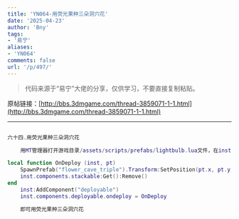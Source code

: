 ```yaml
---
title: 'YN064-用荧光果种三朵洞穴花'
date: '2025-04-23'
author: 'Bny'
tags:
- '易宁'
aliases:
- 'YN064'
comments: false
url: '/p/497/'
---
```


> 代码来源于“易宁”大佬的分享，仅供学习，不要直接复制粘贴。

原帖链接：[http://bbs.3dmgame.com/thread-3859071-1-1.html](http://bbs.3dmgame.com/thread-3859071-1-1.html)

---

```lua  

六十四.用荧光果种三朵洞穴花

	用MT管理器打开游戏目录/assets/scripts/prefabs/lightbulb.lua文件，在inst:AddComponent("inspectable")的下一行插入以下内容：

local function OnDeploy (inst, pt)
	SpawnPrefab("flower_cave_triple").Transform:SetPosition(pt.x, pt.y, pt.z)
	inst.components.stackable:Get():Remove()
end
	inst:AddComponent("deployable")
	inst.components.deployable.ondeploy = OnDeploy

	即可用荧光果种三朵洞穴花

```  

